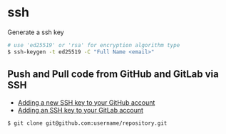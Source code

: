 # ssh

Generate a ssh key

```bash
# use 'ed25519' or 'rsa' for encryption algorithm type
$ ssh-keygen -t ed25519 -C "Full Name <email>"
```

## Push and Pull code from GitHub and GitLab via SSH

* [Adding a new SSH key to your GitHub account](https://docs.github.com/en/github/authenticating-to-github/adding-a-new-ssh-key-to-your-github-account)
* [Adding an SSH key to your GitLab account](https://docs.gitlab.com/ee/ssh/#adding-an-ssh-key-to-your-gitlab-account)

```bash
$ git clone git@github.com:username/repository.git
```
